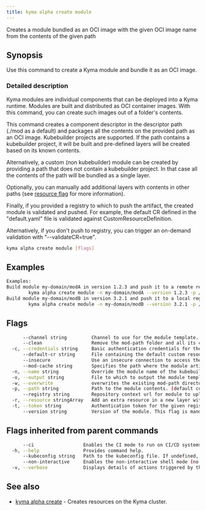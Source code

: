 ```yaml
---
title: kyma alpha create module
---
```


Creates a module bundled as an OCI image with the given OCI image name from the contents of the given path

## Synopsis

Use this command to create a Kyma module and bundle it as an OCI image.

### Detailed description

Kyma modules are individual components that can be deployed into a Kyma runtime. Modules are built and distributed as OCI container images. 
With this command, you can create such images out of a folder's contents.

This command creates a component descriptor in the descriptor path (./mod as a default) and packages all the contents on the provided path as an OCI image.
Kubebuilder projects are supported. If the path contains a kubebuilder project, it will be built and pre-defined layers will be created based on its known contents.

Alternatively, a custom (non kubebuilder) module can be created by providing a path that does not contain a kubebuilder project. In that case all the contents of the path will be bundled as a single layer.

Optionally, you can manually add additional layers with contents in other paths (see [resource flag](#flags) for more information).

Finally, if you provided a registry to which to push the artifact, the created module is validated and pushed. For example, the default CR defined in the \"default.yaml\" file is validated against CustomResourceDefinition.

Alternatively, if you don't push to registry, you can trigger an on-demand validation with "--validateCR=true".


```bash
kyma alpha create module [flags]
```

## Examples

```bash
Examples:
Build module my-domain/modA in version 1.2.3 and push it to a remote registry
		kyma alpha create module -n my-domain/modA --version 1.2.3 -p /path/to/module --registry https://dockerhub.com
Build module my-domain/modB in version 3.2.1 and push it to a local registry "unsigned" subfolder without tls
		kyma alpha create module -n my-domain/modB --version 3.2.1 -p /path/to/module --registry http://localhost:5001/unsigned --insecure

```

## Flags

```bash
      --channel string         Channel to use for the module template. (default "regular")
      --clean                  Remove the mod-path folder and all its contents at the end.
  -c, --credentials string     Basic authentication credentials for the given registry in the format user:password
      --default-cr string      File containing the default custom resource of the module. If the module is a kubebuilder project, the default CR will be automatically detected.
      --insecure               Use an insecure connection to access the registry.
      --mod-cache string       Specifies the path where the module artifacts are locally cached to generate the image. If the path already has a module, use the overwrite flag to overwrite it. (default "./mod")
  -n, --name string            Override the module name of the kubebuilder project. If the module is not a kubebuilder project, this flag is mandatory.
  -o, --output string          File to which to output the module template if the module is uploaded to a registry (default "template.yaml")
  -w, --overwrite              overwrites the existing mod-path directory if it exists
  -p, --path string            Path to the module contents. (default current directory)
      --registry string        Repository context url for module to upload. The repository url will be automatically added to the repository contexts in the module
  -r, --resource stringArray   Add an extra resource in a new layer with format <NAME:TYPE@PATH>. It is also possible to provide only a path; name will default to the last path element and type to 'helm-chart'
  -t, --token string           Authentication token for the given registry (alternative to basic authentication).
      --version string         Version of the module. This flag is mandatory.
```

## Flags inherited from parent commands

```bash
      --ci                  Enables the CI mode to run on CI/CD systems. It avoids any user interaction (such as no dialog prompts) and ensures that logs are formatted properly in log files (such as no spinners for CLI steps).
  -h, --help                Provides command help.
      --kubeconfig string   Path to the kubeconfig file. If undefined, Kyma CLI uses the KUBECONFIG environment variable, or falls back "/$HOME/.kube/config".
      --non-interactive     Enables the non-interactive shell mode (no colorized output, no spinner)
  -v, --verbose             Displays details of actions triggered by the command.
```

## See also

* [kyma alpha create](kyma_alpha_create.md)	 - Creates resources on the Kyma cluster.

